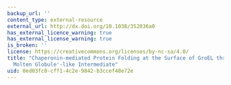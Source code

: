 ```yaml
---
backup_url: ''
content_type: external-resource
external_url: http://dx.doi.org/10.1038/352036a0
has_external_licence_warning: true
has_external_license_warning: true
is_broken: ''
license: https://creativecommons.org/licenses/by-nc-sa/4.0/
title: "Chaperonin-mediated Protein Folding at the Surface of GroEL through a \u2018\
  Molten Globule'-like Intermediate"
uid: 0ed03fc0-cff1-4c2e-9842-b3ccef48e72e
---
```

